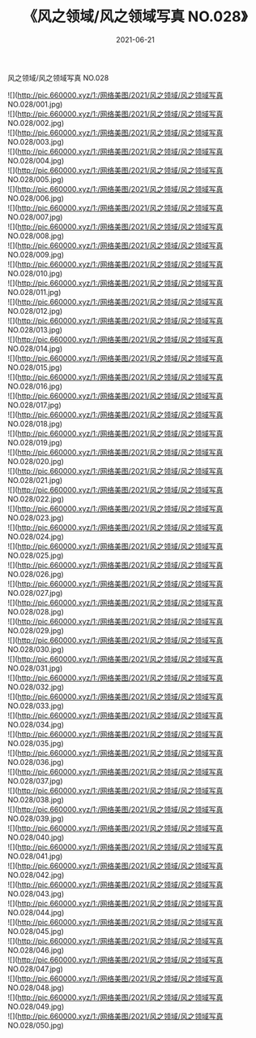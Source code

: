 ﻿---
layout: post
title:  《风之领域/风之领域写真 NO.028》
date:   2021-06-21
img: http://pic.660000.xyz/1:/网络美图/2021/风之领域/风之领域写真 NO.028/000.jpg
categories: [美女, 清纯, 唯美]
---

风之领域/风之领域写真 NO.028

 ![](http://pic.660000.xyz/1:/网络美图/2021/风之领域/风之领域写真 NO.028/001.jpg) <br>![](http://pic.660000.xyz/1:/网络美图/2021/风之领域/风之领域写真 NO.028/002.jpg) <br>![](http://pic.660000.xyz/1:/网络美图/2021/风之领域/风之领域写真 NO.028/003.jpg) <br>![](http://pic.660000.xyz/1:/网络美图/2021/风之领域/风之领域写真 NO.028/004.jpg) <br>![](http://pic.660000.xyz/1:/网络美图/2021/风之领域/风之领域写真 NO.028/005.jpg) <br>![](http://pic.660000.xyz/1:/网络美图/2021/风之领域/风之领域写真 NO.028/006.jpg) <br>![](http://pic.660000.xyz/1:/网络美图/2021/风之领域/风之领域写真 NO.028/007.jpg) <br>![](http://pic.660000.xyz/1:/网络美图/2021/风之领域/风之领域写真 NO.028/008.jpg) <br>![](http://pic.660000.xyz/1:/网络美图/2021/风之领域/风之领域写真 NO.028/009.jpg) <br>![](http://pic.660000.xyz/1:/网络美图/2021/风之领域/风之领域写真 NO.028/010.jpg) <br>![](http://pic.660000.xyz/1:/网络美图/2021/风之领域/风之领域写真 NO.028/011.jpg) <br>![](http://pic.660000.xyz/1:/网络美图/2021/风之领域/风之领域写真 NO.028/012.jpg) <br>![](http://pic.660000.xyz/1:/网络美图/2021/风之领域/风之领域写真 NO.028/013.jpg) <br>![](http://pic.660000.xyz/1:/网络美图/2021/风之领域/风之领域写真 NO.028/014.jpg) <br>![](http://pic.660000.xyz/1:/网络美图/2021/风之领域/风之领域写真 NO.028/015.jpg) <br>![](http://pic.660000.xyz/1:/网络美图/2021/风之领域/风之领域写真 NO.028/016.jpg) <br>![](http://pic.660000.xyz/1:/网络美图/2021/风之领域/风之领域写真 NO.028/017.jpg) <br>![](http://pic.660000.xyz/1:/网络美图/2021/风之领域/风之领域写真 NO.028/018.jpg) <br>![](http://pic.660000.xyz/1:/网络美图/2021/风之领域/风之领域写真 NO.028/019.jpg) <br>![](http://pic.660000.xyz/1:/网络美图/2021/风之领域/风之领域写真 NO.028/020.jpg) <br>![](http://pic.660000.xyz/1:/网络美图/2021/风之领域/风之领域写真 NO.028/021.jpg) <br>![](http://pic.660000.xyz/1:/网络美图/2021/风之领域/风之领域写真 NO.028/022.jpg) <br>![](http://pic.660000.xyz/1:/网络美图/2021/风之领域/风之领域写真 NO.028/023.jpg) <br>![](http://pic.660000.xyz/1:/网络美图/2021/风之领域/风之领域写真 NO.028/024.jpg) <br>![](http://pic.660000.xyz/1:/网络美图/2021/风之领域/风之领域写真 NO.028/025.jpg) <br>![](http://pic.660000.xyz/1:/网络美图/2021/风之领域/风之领域写真 NO.028/026.jpg) <br>![](http://pic.660000.xyz/1:/网络美图/2021/风之领域/风之领域写真 NO.028/027.jpg) <br>![](http://pic.660000.xyz/1:/网络美图/2021/风之领域/风之领域写真 NO.028/028.jpg) <br>![](http://pic.660000.xyz/1:/网络美图/2021/风之领域/风之领域写真 NO.028/029.jpg) <br>![](http://pic.660000.xyz/1:/网络美图/2021/风之领域/风之领域写真 NO.028/030.jpg) <br>![](http://pic.660000.xyz/1:/网络美图/2021/风之领域/风之领域写真 NO.028/031.jpg) <br>![](http://pic.660000.xyz/1:/网络美图/2021/风之领域/风之领域写真 NO.028/032.jpg) <br>![](http://pic.660000.xyz/1:/网络美图/2021/风之领域/风之领域写真 NO.028/033.jpg) <br>![](http://pic.660000.xyz/1:/网络美图/2021/风之领域/风之领域写真 NO.028/034.jpg) <br>![](http://pic.660000.xyz/1:/网络美图/2021/风之领域/风之领域写真 NO.028/035.jpg) <br>![](http://pic.660000.xyz/1:/网络美图/2021/风之领域/风之领域写真 NO.028/036.jpg) <br>![](http://pic.660000.xyz/1:/网络美图/2021/风之领域/风之领域写真 NO.028/037.jpg) <br>![](http://pic.660000.xyz/1:/网络美图/2021/风之领域/风之领域写真 NO.028/038.jpg) <br>![](http://pic.660000.xyz/1:/网络美图/2021/风之领域/风之领域写真 NO.028/039.jpg) <br>![](http://pic.660000.xyz/1:/网络美图/2021/风之领域/风之领域写真 NO.028/040.jpg) <br>![](http://pic.660000.xyz/1:/网络美图/2021/风之领域/风之领域写真 NO.028/041.jpg) <br>![](http://pic.660000.xyz/1:/网络美图/2021/风之领域/风之领域写真 NO.028/042.jpg) <br>![](http://pic.660000.xyz/1:/网络美图/2021/风之领域/风之领域写真 NO.028/043.jpg) <br>![](http://pic.660000.xyz/1:/网络美图/2021/风之领域/风之领域写真 NO.028/044.jpg) <br>![](http://pic.660000.xyz/1:/网络美图/2021/风之领域/风之领域写真 NO.028/045.jpg) <br>![](http://pic.660000.xyz/1:/网络美图/2021/风之领域/风之领域写真 NO.028/046.jpg) <br>![](http://pic.660000.xyz/1:/网络美图/2021/风之领域/风之领域写真 NO.028/047.jpg) <br>![](http://pic.660000.xyz/1:/网络美图/2021/风之领域/风之领域写真 NO.028/048.jpg) <br>![](http://pic.660000.xyz/1:/网络美图/2021/风之领域/风之领域写真 NO.028/049.jpg) <br>![](http://pic.660000.xyz/1:/网络美图/2021/风之领域/风之领域写真 NO.028/050.jpg) <br>